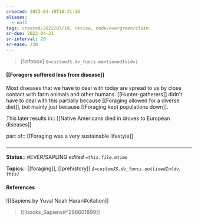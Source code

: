 ```yaml
---
created: 2022-03-19T18:31:16 
aliases:
  - null
tags: created/2022/03/19, review, node/evergreen/claim
sr-due: 2022-04-21
sr-interval: 20
sr-ease: 230
---
```

> [!infobox]
`$=customJS.dv_funcs.mentionedIn(dv)`

#### [[Foragers suffered less from disease]] 

Most diseases that we have to deal with today are spread to us by close contact with farm animals and other humans.
[[Hunter-gatherers]] didn't have to deal with this 
partially because [[Foraging allowed for a diverse diet]], 
but mainly just because [[Foraging kept populations down]].

This later 
results in:: [[Native Americans died in droves to European diseases]]

part of:: [[Foraging was a very sustainable lifestyle]]

### <hr class="footnote"/>

**Status**:: #EVER/SAPLING 
*edited `=this.file.mtime`*

**Topics**:: [[foraging]], [[prehistory]]
*`$=customJS.dv_funcs.outlinedIn(dv, this)`*

#### References

![[Sapiens by Yuval Noah Harari#citation]]

> ![[books_Sapiens#^296601899]]
